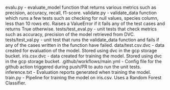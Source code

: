 evalu.py - evaluate_model function that returns various metrics such as precision, accuracy, recall, f1-score.
validate.py - validate_data function which runs a few tests such as checking for null values, species column, less than 10 rows etc. Raises a ValueError if it fails any of the test cases and returns True otherwise.
tests/test_eval.py - unit tests that check metrics such as accuracy, precision of the model retrieved from DVC.
tests/test_val.py - unit test that runs the validate_data function and fails if any of the cases written in the function have failed.
data/test.csv.dvc - data created for evaluation of the model. Stored using dvc in the gcp storage bucket.
iris.csv.dvc - data created for training the model. Stored using dvc in the gcp storage bucket.
.github/workflows/main.yml - Config file for the github action triggered during push/PR to auto run the unit tests.
inference.txt - Evaluation reports generated when training the model.
train.py - Pipeline for training the model on iris.csv. Uses a Random Forest Classifier.
